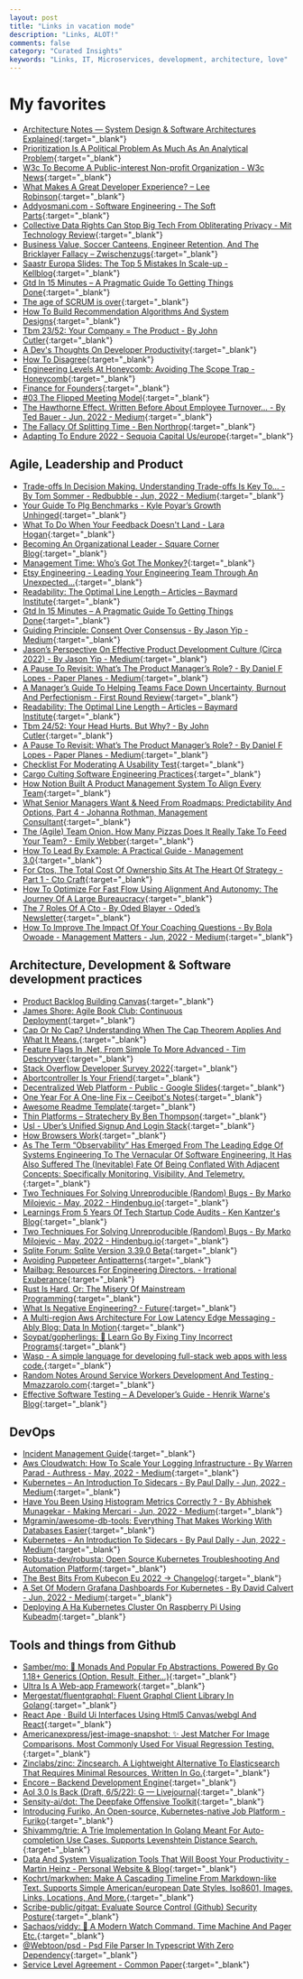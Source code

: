 ```yaml
---
layout: post
title: "Links in vacation mode"
description: "Links, ALOT!"
comments: false
category: "Curated Insights"
keywords: "Links, IT, Microservices, development, architecture, love"
---
```


<!-- markdownlint-disable MD033 MD020 MD025-->
# My favorites<a name="favorites"></a>

- [Architecture Notes — System Design & Software Architectures Explained](https://architecturenotes.co/){:target="_blank"}
- [Prioritization Is A Political Problem As Much As An Analytical Problem](https://www.mironov.com/pri-politics/){:target="_blank"}
- [W3c To Become A Public-interest Non-profit Organization - W3c News](https://www.w3.org/blog/news/archives/9594){:target="_blank"}
- [What Makes A Great Developer Experience? – Lee Robinson](https://leerob.io/blog/developer-experience-examples){:target="_blank"}
- [Addyosmani.com - Software Engineering - The Soft Parts](https://addyosmani.com/blog/software-engineering-soft-parts/){:target="_blank"}
- [Collective Data Rights Can Stop Big Tech From Obliterating Privacy - Mit Technology Review](https://www.technologyreview.com/2021/05/25/1025297/collective-data-rights-big-tech-privacy/){:target="_blank"}
- [Business Value, Soccer Canteens, Engineer Retention, And The Bricklayer Fallacy – Zwischenzugs](https://zwischenzugs.com/2022/05/29/business-value-management-autonomy-and-engineer-retention/){:target="_blank"}
- [Saastr Europa Slides: The Top 5 Mistakes In Scale-up - Kellblog](https://kellblog.com/2022/06/07/saastr-europa-slides-the-top-5-mistakes-in-scale-up/){:target="_blank"}
- [Gtd In 15 Minutes – A Pragmatic Guide To Getting Things Done](https://hamberg.no/gtd){:target="_blank"}
- [The age of SCRUM is over](https://chrisjameslennon.medium.com/the-age-of-scrum-is-over-185407ad705b){:target="_blank"}
- [How To Build Recommendation Algorithms And System Designs](https://www.theinsaneapp.com/2021/03/system-design-and-recommendation-algorithms.html){:target="_blank"}
- [Tbm 23/52: Your Company = The Product - By John Cutler](https://cutlefish.substack.com/p/tbm-2352-your-company-the-product?token=eyJ1c2VyX2lkIjo5MTI1NjkxOSwicG9zdF9pZCI6NTY2MTY5NTcsIl8iOiJSWWE4SiIsImlhdCI6MTY1NDA4NDQ3NSwiZXhwIjoxNjU0MDg4MDc1LCJpc3MiOiJwdWItMjQ3MTEiLCJzdWIiOiJwb3N0LXJlYWN0aW9uIn0.c4fZgEEDF1eTZa1e0rOPWERrbQLJJ47Cy7FEsdhjtHw&s=r){:target="_blank"}
- [A Dev's Thoughts On Developer Productivity](https://about.sourcegraph.com/blog/developer-productivity-thoughts){:target="_blank"}
- [How To Disagree](http://www.paulgraham.com/disagree.html){:target="_blank"}
- [Engineering Levels At Honeycomb: Avoiding The Scope Trap - Honeycomb](https://www.honeycomb.io/blog/engineering-levels-at-honeycomb/){:target="_blank"}
- [Finance for Founders](https://rebank.notion.site/Finance-for-Founders-f35f25d676204a5fab75e799d09b2b8d){:target="_blank"}
- [#03 The Flipped Meeting Model](https://async.twist.com/flipped-meeting-model/){:target="_blank"}
- [The Hawthorne Effect. Written Before About Employee Turnover… - By Ted Bauer - Jun, 2022 - Medium](https://tedbauer2003.medium.com/the-hawthorne-effect-5d96bf73da99){:target="_blank"}
- [The Fallacy Of Splitting Time - Ben Northrop](https://www.bennorthrop.com/Essays/2022/fallacy-of-splitting-time.php){:target="_blank"}
- [Adapting To Endure 2022 - Sequoia Capital Us/europe](https://www.sequoiacap.com/adapting-to-endure-2022/){:target="_blank"}

## Agile, Leadership and Product<a name="agile"></a>

- [Trade-offs In Decision Making. Understanding Trade-offs Is Key To… - By Tom Sommer - Redbubble - Jun, 2022 - Medium](https://medium.com/redbubble/trade-offs-in-decision-making-92a33c7a308e){:target="_blank"}
- [Your Guide To Plg Benchmarks - Kyle Poyar’s Growth Unhinged](https://kylepoyar.substack.com/p/your-guide-to-plg-benchmarks){:target="_blank"}
- [What To Do When Your Feedback Doesn't Land - Lara Hogan](https://larahogan.me/blog/feedback-doesnt-land/){:target="_blank"}
- [Becoming An Organizational Leader - Square Corner Blog](https://developer.squareup.com/blog/becoming-an-organizational-leader/){:target="_blank"}
- [Management Time: Who’s Got The Monkey?](https://hbr.org/1999/11/management-time-whos-got-the-monkey?tpcc=email.tgr_regengagement.articleabandoned_notactsub){:target="_blank"}
- [Etsy Engineering - Leading Your Engineering Team Through An Unexpected...](https://www.etsy.com/codeascraft/leading-your-engineering-team-through-an-unexpected-product){:target="_blank"}
- [Readability: The Optimal Line Length – Articles – Baymard Institute](https://baymard.com/blog/line-length-readability){:target="_blank"}
- [Gtd In 15 Minutes – A Pragmatic Guide To Getting Things Done](https://hamberg.no/gtd){:target="_blank"}
- [Guiding Principle: Consent Over Consensus - By Jason Yip - Medium](https://jchyip.medium.com/guiding-principle-consent-over-consensus-8aee08540d62){:target="_blank"}
- [Jason’s Perspective On Effective Product Development Culture (Circa 2022) - By Jason Yip - Medium](https://jchyip.medium.com/effective-product-development-culture-circa-2022-835e2787b4f4){:target="_blank"}
- [A Pause To Revisit: What’s The Product Manager’s Role? - By Daniel F Lopes - Paper Planes - Medium](https://medium.com/paper-planes/a-pause-to-revisit-whats-the-product-manager-s-role-7dbc6c37b902){:target="_blank"}
- [A Manager’s Guide To Helping Teams Face Down Uncertainty, Burnout And Perfectionism - First Round Review](https://review.firstround.com/a-managers-guide-to-helping-teams-face-down-uncertainty,-burnout-and-perfectionism){:target="_blank"}
- [Readability: The Optimal Line Length – Articles – Baymard Institute](https://baymard.com/blog/line-length-readability){:target="_blank"}
- [Tbm 24/52: Your Head Hurts. But Why? - By John Cutler](https://cutlefish.substack.com/p/tbm-2452-your-head-hurts-but-why?token=eyJ1c2VyX2lkIjo5MTI1NjkxOSwicG9zdF9pZCI6NTc1ODgyNjMsIl8iOiJSWWE4SiIsImlhdCI6MTY1NDI0NjgzOSwiZXhwIjoxNjU0MjUwNDM5LCJpc3MiOiJwdWItMjQ3MTEiLCJzdWIiOiJwb3N0LXJlYWN0aW9uIn0.gkpJuRADDyx0ijPH6AecXoq2Q6qxFduGrmYDLYjl-UI&s=r){:target="_blank"}
- [A Pause To Revisit: What’s The Product Manager’s Role? - By Daniel F Lopes - Paper Planes - Medium](https://medium.com/paper-planes/a-pause-to-revisit-whats-the-product-manager-s-role-7dbc6c37b902){:target="_blank"}
- [Checklist For Moderating A Usability Test](https://www.nngroup.com/articles/usability-checklist/){:target="_blank"}
- [Cargo Culting Software Engineering Practices](https://isthisit.nz/posts/2022/cargo-culting-software-engineering-practices/){:target="_blank"}
- [How Notion Built A Product Management System To Align Every Team](https://www.notion.so/blog/notion-product-management-system-align-every-team){:target="_blank"}
- [What Senior Managers Want & Need From Roadmaps: Predictability And Options, Part 4 - Johanna Rothman, Management Consultant](https://www.jrothman.com/mpd/2022/06/what-senior-managers-want-need-from-roadmaps-predictability-and-options-part-4/){:target="_blank"}
- [The (Agile) Team Onion. How Many Pizzas Does It Really Take To Feed Your Team? - Emily Webber](https://emilywebber.co.uk/agile-team-onion-many-pizzas-really-take-feed-team/){:target="_blank"}
- [How To Lead By Example: A Practical Guide - Management 3.0](https://management30.com/blog/leadership-by-example/){:target="_blank"}
- [For Ctos, The Total Cost Of Ownership Sits At The Heart Of Strategy - Part 1 - Cto Craft](https://ctocraft.com/blog/for-ctos-the-total-cost-of-ownership-sits-at-heart-of-strategy/){:target="_blank"}
- [How To Optimize For Fast Flow Using Alignment And Autonomy: The Journey Of A Large Bureaucracy](https://www.infoq.com/articles/fast-flow-alignment-autonomy-bureaucracy/){:target="_blank"}
- [The 7 Roles Of A Cto - By Oded Blayer - Oded’s Newsletter](https://oded.substack.com/p/the-7-roles-of-a-cto){:target="_blank"}
- [How To Improve The Impact Of Your Coaching Questions - By Bola Owoade - Management Matters - Jun, 2022 - Medium](https://medium.com/management-matters/how-to-improve-the-impact-of-your-coaching-questions-83bce43576fa){:target="_blank"}

## Architecture, Development & Software development practices <a name="development"></a>

- [Product Backlog Building Canvas](https://martinfowler.com/articles/product-backlog-building-canvas.html){:target="_blank"}
- [James Shore: Agile Book Club: Continuous Deployment](https://www.jamesshore.com/v2/books/aoad2/book_club/continuous_deployment){:target="_blank"}
- [Cap Or No Cap? Understanding When The Cap Theorem Applies And What It Means.](https://www.alexdebrie.com/posts/when-does-cap-theorem-apply/){:target="_blank"}
- [Feature Flags In .Net, From Simple To More Advanced - Tim Deschryver](https://timdeschryver.dev/blog/feature-flags-in-net-from-simple-to-more-advanced){:target="_blank"}
- [Stack Overflow Developer Survey 2022](https://survey.stackoverflow.co/2022/){:target="_blank"}
- [Abortcontroller Is Your Friend](https://whistlr.info/2022/abortcontroller-is-your-friend/){:target="_blank"}
- [Decentralized Web Platform - Public - Google Slides](https://docs.google.com/presentation/d/1SaHGyY9TjPg4a0VNLCsfchoVG1yU3ffTDsPRcU99H1E/edit#slide=id.g11b904107df_0_1){:target="_blank"}
- [One Year For A One-line Fix – Ceejbot's Notes](https://blog.ceejbot.com/posts/one-year-for-one-liner/){:target="_blank"}
- [Awesome Readme Template](https://github.com/Louis3797/awesome-readme-template#space_invader-tech-stack){:target="_blank"}
- [Thin Platforms – Stratechery By Ben Thompson](https://stratechery.com/2022/thin-platforms/){:target="_blank"}
- [Usl - Uber’s Unified Signup And Login Stack](https://eng.uber.com/usl-ubers-unified-signup-and-login-stack/){:target="_blank"}
- [How Browsers Work](https://taligarsiel.com/Projects/howbrowserswork1.htm){:target="_blank"}
- [As The Term “Observability” Has Emerged From The Leading Edge Of Systems Engineering To The Vernacular Of Software Engineering, It Has Also Suffered The (Inevitable) Fate Of Being Conflated With Adjacent Concepts: Specifically Monitoring, Visibility, And Telemetry.](https://info.honeycomb.io/observability-engineering-oreilly-book-2022?utm_id=oreillybook2022){:target="_blank"}
- [Two Techniques For Solving Unreproducible (Random) Bugs - By Marko Milojevic - May, 2022 - Hindenbug.io](https://hindenbug.io/two-techniques-for-solving-unreproducible-random-bugs-97e03ac02eb9){:target="_blank"}
- [Learnings From 5 Years Of Tech Startup Code Audits - Ken Kantzer's Blog](https://kenkantzer.com/learnings-from-5-years-of-tech-startup-code-audits/){:target="_blank"}
- [Two Techniques For Solving Unreproducible (Random) Bugs - By Marko Milojevic - May, 2022 - Hindenbug.io](https://hindenbug.io/two-techniques-for-solving-unreproducible-random-bugs-97e03ac02eb9){:target="_blank"}
- [Sqlite Forum: Sqlite Version 3.39.0 Beta](https://sqlite.org/forum/forumpost/5cfd681451){:target="_blank"}
- [Avoiding Puppeteer Antipatterns](https://serpapi.com/blog/puppeteer-antipatterns/){:target="_blank"}
- [Mailbag: Resources For Engineering Directors. - Irrational Exuberance](https://lethain.com/mail-bag-resources-for-engineering-directors/){:target="_blank"}
- [Rust Is Hard, Or: The Misery Of Mainstream Programming](https://hirrolot.github.io/posts/rust-is-hard-or-the-misery-of-mainstream-programming.html){:target="_blank"}
- [What Is Negative Engineering? - Future](https://future.com/negative-engineering-and-the-art-of-failing-successfully/){:target="_blank"}
- [A Multi-region Aws Architecture For Low Latency Edge Messaging - Ably Blog: Data In Motion](https://ably.com/blog/distributed-architecture-edge-messaging){:target="_blank"}
- [Soypat/gopherlings: 📘️ Learn Go By Fixing Tiny Incorrect Programs](https://github.com/soypat/gopherlings){:target="_blank"}
- [Wasp - A simple language for developing full-stack web apps with less code.](https://wasp-lang.dev/){:target="_blank"}
- [Random Notes Around Service Workers Development And Testing · Mmazzarolo.com](https://mmazzarolo.com/blog/2022-06-18-service-workers-tips-and-tricks/){:target="_blank"}
- [Effective Software Testing – A Developer’s Guide - Henrik Warne's Blog](https://henrikwarne.com/2022/06/19/effective-software-testing-a-developers-guide/){:target="_blank"}

## DevOps<a name="devops"></a>

- [Incident Management Guide](https://incident.io/guide/){:target="_blank"}
- [Aws Cloudwatch: How To Scale Your Logging Infrastructure - By Warren Parad - Authress - May, 2022 - Medium](https://medium.com/authress/aws-cloudwatch-how-to-scale-your-logging-infrastructure-b4f4b46d9af3){:target="_blank"}
- [Kubernetes – An Introduction To Sidecars - By Paul Dally - Jun, 2022 - Medium](https://pauldally.medium.com/kubernetes-an-introduction-to-sidecars-21d99fbd7de3){:target="_blank"}
- [Have You Been Using Histogram Metrics Correctly ? - By Abhishek Munagekar - Making Mercari - Jun, 2022 - Medium](https://medium.com/mercari-engineering/have-you-been-using-histogram-metrics-correctly-730c9547a7a9){:target="_blank"}
- [Mgramin/awesome-db-tools: Everything That Makes Working With Databases Easier](https://github.com/mgramin/awesome-db-tools){:target="_blank"}
- [Kubernetes – An Introduction To Sidecars - By Paul Dally - Jun, 2022 - Medium](https://pauldally.medium.com/kubernetes-an-introduction-to-sidecars-21d99fbd7de3){:target="_blank"}
- [Robusta-dev/robusta: Open Source Kubernetes Troubleshooting And Automation Platform](https://github.com/robusta-dev/robusta){:target="_blank"}
- [The Best Bits From Kubecon Eu 2022 -> Changelog](https://changelog.com/posts/kubecon-cloudnativecon-europe-2022){:target="_blank"}
- [A Set Of Modern Grafana Dashboards For Kubernetes - By David Calvert - Jun, 2022 - Medium](https://medium.com/@dotdc/a-set-of-modern-grafana-dashboards-for-kubernetes-4b989c72a4b2){:target="_blank"}
- [Deploying A Ha Kubernetes Cluster On Raspberry Pi Using Kubeadm](https://sayakm.me/deploying-a-ha-kubernetes-cluster-on-raspberry-pi-using-kubeadm/){:target="_blank"}

## Tools and things from Github <a name="tools"></a>

- [Samber/mo: 🦄 Monads And Popular Fp Abstractions, Powered By Go 1.18+ Generics (Option, Result, Either...)](https://github.com/samber/mo){:target="_blank"}
- [Ultra Is A Web-app Framework](https://ultrajs.dev/){:target="_blank"}
- [Mergestat/fluentgraphql: Fluent Graphql Client Library In Golang](https://github.com/mergestat/fluentgraphql){:target="_blank"}
- [React Ape · Build Ui Interfaces Using Html5 Canvas/webgl And React](https://raphamorim.io/react-ape/){:target="_blank"}
- [Americanexpress/jest-image-snapshot: ✨ Jest Matcher For Image Comparisons. Most Commonly Used For Visual Regression Testing.](https://github.com/americanexpress/jest-image-snapshot){:target="_blank"}
- [Zinclabs/zinc: Zincsearch. A Lightweight Alternative To Elasticsearch That Requires Minimal Resources, Written In Go.](https://github.com/zinclabs/zinc){:target="_blank"}
- [Encore – Backend Development Engine](https://github.com/encoredev/encore){:target="_blank"}
- [Aol 3.0 Is Back (Draft, 6/5/22): G — Livejournal](https://g.livejournal.com/10829.html){:target="_blank"}
- [Sensity-ai/dot: The Deepfake Offensive Toolkit](https://github.com/sensity-ai/dot){:target="_blank"}
- [Introducing Furiko, An Open-source, Kubernetes-native Job Platform - Furiko](https://furiko.io/blog/introducing-furiko/){:target="_blank"}
- [Shivammg/trie: A Trie Implementation In Golang Meant For Auto-completion Use Cases. Supports Levenshtein Distance Search.](https://github.com/shivamMg/trie){:target="_blank"}
- [Data And System Visualization Tools That Will Boost Your Productivity - Martin Heinz - Personal Website & Blog](https://martinheinz.dev/blog/75){:target="_blank"}
- [Kochrt/markwhen: Make A Cascading Timeline From Markdown-like Text. Supports Simple American/european Date Styles, Iso8601, Images, Links, Locations, And More.](https://github.com/kochrt/markwhen){:target="_blank"}
- [Scribe-public/gitgat: Evaluate Source Control (Github) Security Posture](https://github.com/scribe-public/gitgat){:target="_blank"}
- [Sachaos/viddy: 👀 A Modern Watch Command. Time Machine And Pager Etc.](https://github.com/sachaos/viddy){:target="_blank"}
- [@Webtoon/psd - Psd File Parser In Typescript With Zero Dependency](https://webtoon.github.io/psd/){:target="_blank"}
- [Service Level Agreement - Common Paper](https://commonpaper.com/standards/service-level-agreement/#all-formats){:target="_blank"}
